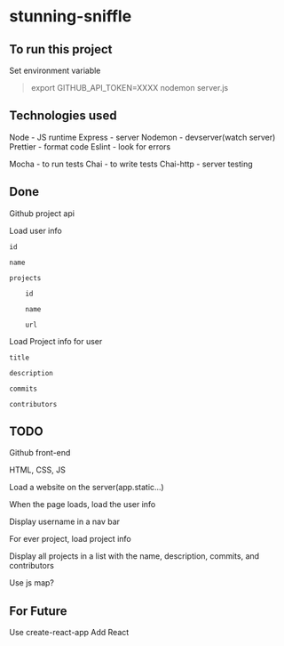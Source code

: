 # stunning-sniffle

## To run this project

Set environment variable

> export GITHUB_API_TOKEN=XXXX
> nodemon server.js

## Technologies used

Node - JS runtime
Express - server
Nodemon - devserver(watch server)
Prettier - format code
Eslint - look for errors

Mocha - to run tests
Chai - to write tests
Chai-http - server testing

## Done

Github project api

Load user info

    id

    name

    projects

        id

        name

        url

Load Project info for user

    title

    description

    commits

    contributors

## TODO

Github front-end

HTML, CSS, JS

Load a website on the server(app.static...)

When the page loads, load the user info

Display username in a nav bar

For ever project, load project info

Display all projects in a list with the name, description, commits, and contributors

Use js map?

## For Future

Use create-react-app
Add React
